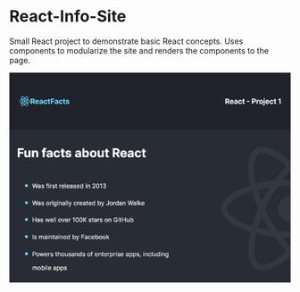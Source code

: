 # React-Info-Site

Small React project to demonstrate basic React concepts. Uses components to modularize the site and renders the components to the page.

![Screenshot](preview-react-info-site.png)
